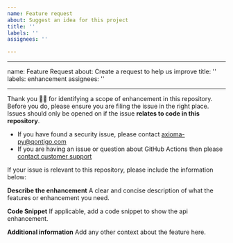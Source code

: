 ```yaml
---
name: Feature request
about: Suggest an idea for this project
title: ''
labels: ''
assignees: ''

---
```


---
name: Feature Request
about: Create a request to help us improve
title: ''
labels: enhancement
assignees: ''

---

Thank you 🙇‍♀ for identifying a scope of enhancement in this repository. Before you do, please ensure you are filing the issue in the right place. Issues should only be opened on if the issue **relates to code in this repository**.  

* If you have found a security issue, please contact <axioma-py@qontigo.com>
* If you are having an issue or question about GitHub Actions then please [contact customer support](https://help.github.com/en/actions/automating-your-workflow-with-github-actions/about-github-actions#contacting-support)

If your issue is relevant to this repository, please include the information below:

**Describe the enhancement**
A clear and concise description of what the features or enhancement you need.

**Code Snippet**
If applicable, add a code snippet to show the api enhancement.

**Additional information**
Add any other context about the feature here.
